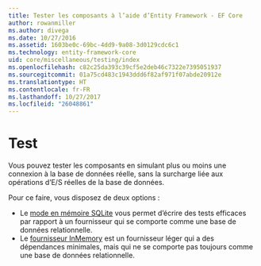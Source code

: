 ```yaml
---
title: Tester les composants à l’aide d’Entity Framework - EF Core
author: rowanmiller
ms.author: divega
ms.date: 10/27/2016
ms.assetid: 1603be0c-69bc-4dd9-9a08-3d0129cdc6c1
ms.technology: entity-framework-core
uid: core/miscellaneous/testing/index
ms.openlocfilehash: c82c25da393c39cf5e2deb46c7322e7395051937
ms.sourcegitcommit: 01a75cd483c1943ddd6f82af971f07abde20912e
ms.translationtype: HT
ms.contentlocale: fr-FR
ms.lasthandoff: 10/27/2017
ms.locfileid: "26048861"
---
```

# <a name="testing"></a>Test

Vous pouvez tester les composants en simulant plus ou moins une connexion à la base de données réelle, sans la surcharge liée aux opérations d’E/S réelles de la base de données.

Pour ce faire, vous disposez de deux options :
 * Le [mode en mémoire SQLite](sqlite.md) vous permet d’écrire des tests efficaces par rapport à un fournisseur qui se comporte comme une base de données relationnelle.
 * Le [fournisseur InMemory](in-memory.md) est un fournisseur léger qui a des dépendances minimales, mais qui ne se comporte pas toujours comme une base de données relationnelle.

